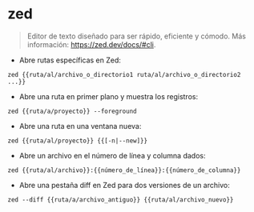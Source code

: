 # zed

> Editor de texto diseñado para ser rápido, eficiente y cómodo.
> Más información: <https://zed.dev/docs/#cli>.

- Abre rutas específicas en Zed:

`zed {{ruta/al/archivo_o_directorio1 ruta/al/archivo_o_directorio2 ...}}`

- Abre una ruta en primer plano y muestra los registros:

`zed {{ruta/a/proyecto}} --foreground`

- Abre una ruta en una ventana nueva:

`zed {{ruta/al/proyecto}} {{[-n|--new]}}`

- Abre un archivo en el número de línea y columna dados:

`zed {{ruta/al/archivo}}:{{número_de_línea}}:{{número_de_columna}}`

- Abre una pestaña diff en Zed para dos versiones de un archivo:

`zed --diff {{ruta/a/archivo_antiguo}} {{ruta/al/archivo_nuevo}}`

